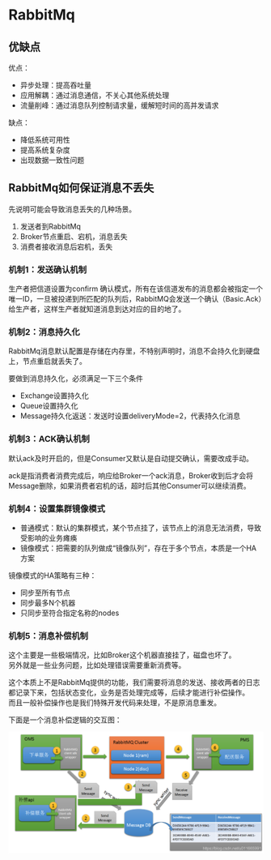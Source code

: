 # RabbitMq
## 优缺点
优点：
- 异步处理：提高吞吐量
- 应用解耦：通过消息通信，不关心其他系统处理
- 流量削峰：通过消息队列控制请求量，缓解短时间的高并发请求

缺点：
- 降低系统可用性
- 提高系统复杂度
- 出现数据一致性问题

## RabbitMq如何保证消息不丢失
先说明可能会导致消息丢失的几种场景。
1. 发送者到RabbitMq
2. Broker节点重启、宕机，消息丢失
3. 消费者接收消息后宕机，丢失

### 机制1：发送确认机制
生产者把信道设置为confirm 确认模式，所有在该信道发布的消息都会被指定一个唯一ID，一旦被投递到所匹配的队列后，RabbitMQ会发送一个确认（Basic.Ack）给生产者，这样生产者就知道消息到达对应的目的地了。

### 机制2：消息持久化
RabbitMq消息默认配置是存储在内存里，不特别声明时，消息不会持久化到硬盘上，节点重启就丢失了。

要做到消息持久化，必须满足一下三个条件
- Exchange设置持久化
- Queue设置持久化
- Message持久化返送：发送时设置deliveryMode=2，代表持久化消息

### 机制3：ACK确认机制
默认ack及时开启的，但是Consumer又默认是自动提交确认，需要改成手动。

ack是指消费者消费完成后，响应给Broker一个ack消息，Broker收到后才会将Message删除，如果消费者宕机的话，超时后其他Consumer可以继续消费。

### 机制4：设置集群镜像模式
- 普通模式：默认的集群模式，某个节点挂了，该节点上的消息无法消费，导致受影响的业务瘫痪
- 镜像模式：把需要的队列做成“镜像队列”，存在于多个节点，本质是一个HA方案

镜像模式的HA策略有三种：
- 同步至所有节点
- 同步最多N个机器
- 只同步至符合指定名称的nodes

### 机制5：消息补偿机制
这个主要是一些极端情况，比如Broker这个机器直接挂了，磁盘也坏了。  
另外就是一些业务问题，比如处理错误需要重新消费等。

这个本质上不是RabbitMq提供的功能，我们需要将消息的发送、接收两者的日志都记录下来，包括状态变化，业务是否处理完成等，后续才能进行补偿操作。  
而且一般补偿操作也是我们特殊开发代码来处理，不是原消息重发。  

下面是一个消息补偿逻辑的交互图：

![resender](./static/RabbitMq-resender.png)
